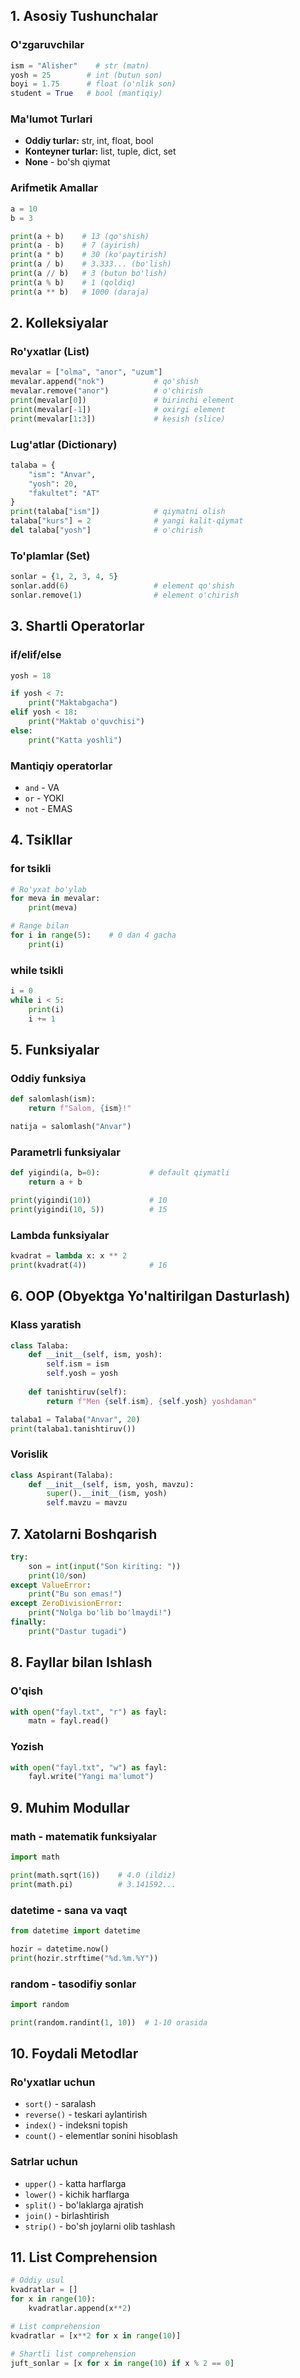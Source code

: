 ## 1. Asosiy Tushunchalar

### O'zgaruvchilar
```python
ism = "Alisher"    # str (matn)
yosh = 25        # int (butun son) 
boyi = 1.75      # float (o'nlik son)
student = True   # bool (mantiqiy)
```

### Ma'lumot Turlari
- **Oddiy turlar:** str, int, float, bool
- **Konteyner turlar:** list, tuple, dict, set
- **None** - bo'sh qiymat

### Arifmetik Amallar
```python
a = 10
b = 3

print(a + b)    # 13 (qo'shish)
print(a - b)    # 7 (ayirish)
print(a * b)    # 30 (ko'paytirish) 
print(a / b)    # 3.333... (bo'lish)
print(a // b)   # 3 (butun bo'lish)
print(a % b)    # 1 (qoldiq)
print(a ** b)   # 1000 (daraja)
```

## 2. Kolleksiyalar

### Ro'yxatlar (List)
```python
mevalar = ["olma", "anor", "uzum"]
mevalar.append("nok")           # qo'shish
mevalar.remove("anor")          # o'chirish
print(mevalar[0])               # birinchi element
print(mevalar[-1])              # oxirgi element
print(mevalar[1:3])             # kesish (slice)
```

### Lug'atlar (Dictionary)
```python
talaba = {
    "ism": "Anvar",
    "yosh": 20,
    "fakultet": "AT"
}
print(talaba["ism"])            # qiymatni olish
talaba["kurs"] = 2              # yangi kalit-qiymat
del talaba["yosh"]              # o'chirish
```

### To'plamlar (Set)
```python
sonlar = {1, 2, 3, 4, 5}
sonlar.add(6)                   # element qo'shish
sonlar.remove(1)                # element o'chirish
```

## 3. Shartli Operatorlar

### if/elif/else
```python
yosh = 18

if yosh < 7:
    print("Maktabgacha")
elif yosh < 18:
    print("Maktab o'quvchisi")
else:
    print("Katta yoshli")
```

### Mantiqiy operatorlar
- `and` - VA
- `or` - YOKI
- `not` - EMAS

## 4. Tsikllar

### for tsikli
```python
# Ro'yxat bo'ylab
for meva in mevalar:
    print(meva)

# Range bilan
for i in range(5):    # 0 dan 4 gacha
    print(i)
```

### while tsikli
```python
i = 0
while i < 5:
    print(i)
    i += 1
```

## 5. Funksiyalar

### Oddiy funksiya
```python
def salomlash(ism):
    return f"Salom, {ism}!"

natija = salomlash("Anvar")
```

### Parametrli funksiyalar
```python
def yigindi(a, b=0):           # default qiymatli
    return a + b

print(yigindi(10))             # 10
print(yigindi(10, 5))          # 15
```

### Lambda funksiyalar
```python
kvadrat = lambda x: x ** 2
print(kvadrat(4))              # 16
```

## 6. OOP (Obyektga Yo'naltirilgan Dasturlash)

### Klass yaratish
```python
class Talaba:
    def __init__(self, ism, yosh):
        self.ism = ism
        self.yosh = yosh
    
    def tanishtiruv(self):
        return f"Men {self.ism}, {self.yosh} yoshdaman"

talaba1 = Talaba("Anvar", 20)
print(talaba1.tanishtiruv())
```

### Vorislik
```python
class Aspirant(Talaba):
    def __init__(self, ism, yosh, mavzu):
        super().__init__(ism, yosh)
        self.mavzu = mavzu
```

## 7. Xatolarni Boshqarish

```python
try:
    son = int(input("Son kiriting: "))
    print(10/son)
except ValueError:
    print("Bu son emas!")
except ZeroDivisionError:
    print("Nolga bo'lib bo'lmaydi!")
finally:
    print("Dastur tugadi")
```

## 8. Fayllar bilan Ishlash

### O'qish
```python
with open("fayl.txt", "r") as fayl:
    matn = fayl.read()
```

### Yozish
```python
with open("fayl.txt", "w") as fayl:
    fayl.write("Yangi ma'lumot")
```

## 9. Muhim Modullar

### math - matematik funksiyalar
```python
import math

print(math.sqrt(16))    # 4.0 (ildiz)
print(math.pi)          # 3.141592...
```

### datetime - sana va vaqt
```python
from datetime import datetime

hozir = datetime.now()
print(hozir.strftime("%d.%m.%Y"))
```

### random - tasodifiy sonlar
```python
import random

print(random.randint(1, 10))  # 1-10 orasida
```

## 10. Foydali Metodlar

### Ro'yxatlar uchun
- `sort()` - saralash
- `reverse()` - teskari aylantirish
- `index()` - indeksni topish
- `count()` - elementlar sonini hisoblash

### Satrlar uchun
- `upper()` - katta harflarga
- `lower()` - kichik harflarga
- `split()` - bo'laklarga ajratish
- `join()` - birlashtirish
- `strip()` - bo'sh joylarni olib tashlash

## 11. List Comprehension

```python
# Oddiy usul
kvadratlar = []
for x in range(10):
    kvadratlar.append(x**2)

# List comprehension
kvadratlar = [x**2 for x in range(10)]

# Shartli list comprehension
juft_sonlar = [x for x in range(10) if x % 2 == 0]
```

